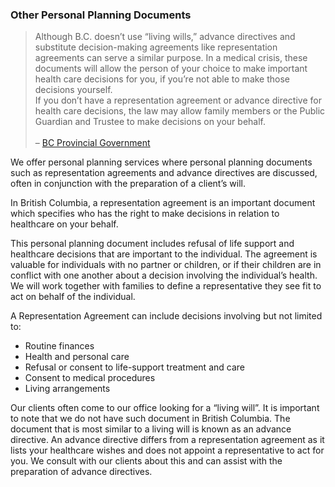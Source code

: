 ### Other Personal Planning Documents

> Although B.C. doesn’t use “living wills,” advance directives and substitute decision-making agreements
> like representation agreements can serve a similar purpose. In a medical crisis, these documents will
> allow the person of your choice to make important health care decisions for you, if you’re not able to
> make those decisions yourself. <br>If you don’t have a representation agreement or advance directive for health care decisions, the law may allow family members or the Public Guardian and Trustee to make decisions on your behalf. <br><br> – <a href="https://www2.gov.bc.ca/gov/content/family-social-
> supports/seniors/financial-legal-matters/wills-and-estate-planning">BC Provincial Government</a>

We offer personal planning services where personal planning documents such as representation
agreements and advance directives are discussed, often in conjunction with the preparation of a client’s
will.

In British Columbia, a representation agreement is an important document which specifies who has the
right to make decisions in relation to healthcare on your behalf.

This personal planning document includes refusal of life support and healthcare decisions that are
important to the individual. The agreement is valuable for individuals with no partner or children, or if
their children are in conflict with one another about a decision involving the individual’s health.
We will work together with families to define a representative they see fit to act on behalf of the
individual.

A Representation Agreement can include decisions involving but not limited to:

- Routine finances
- Health and personal care
- Refusal or consent to life-support treatment and care
- Consent to medical procedures
- Living arrangements

Our clients often come to our office looking for a “living will”. It is important to note that we do not have
such document in British Columbia. The document that is most similar to a living will is known as an
advance directive. An advance directive differs from a representation agreement as it lists your healthcare
wishes and does not appoint a representative to act for you. We consult with our clients about this and
can assist with the preparation of advance directives.
